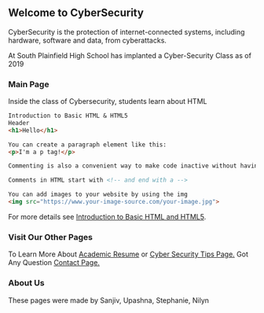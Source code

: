 ## Welcome to CyberSecurity 

CyberSecurity is the protection of internet-connected systems, including hardware, software and data, from cyberattacks.

At South Plainfield High School has implanted a Cyber-Security Class as of 2019

### Main Page 

Inside the class of Cybersecurity, students learn about HTML 

```markdown
Introduction to Basic HTML & HTML5
Header 
<h1>Hello</h1>

You can create a paragraph element like this:
<p>I'm a p tag!</p>

Commenting is also a convenient way to make code inactive without having to delete it entirely.

Comments in HTML start with <!-- and end with a -->

You can add images to your website by using the img
<img src="https://www.your-image-source.com/your-image.jpg"> 

```

For more details see [Introduction to Basic HTML and HTML5](https://www.freecodecamp.org).

### Visit Our Other Pages 
To Learn More About [Academic Resume](https://github.com/20nmeza/Nilyn-Meza/settings) 
or [Cyber Security Tips Page.](https://github.com/20nmeza/Nilyn-Meza/settings)
Got Any Question [Contact Page.](https://github.com/20nmeza/Nilyn-Meza/settings)


### About Us 
These pages were made by Sanjiv, Upashna, Stephanie, Nilyn
